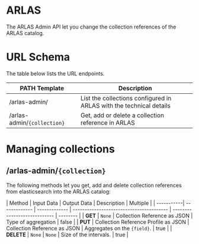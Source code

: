 # ARLAS

The ARLAS Admin API let you change the collection references of the ARLAS catalog.

# URL Schema
The table below lists the URL endpoints.

| PATH Template                            | Description                              |
| ---------------------------------------- | ---------------------------------------- |
| /arlas-admin/                 | List  the collections configured in ARLAS with the technical details |
| /arlas-admin/`{collection}`   | Get, add or delete a collection reference in ARLAS |

# Managing collections

## /arlas-admin/`{collection}`

The following methods let you get, add and delete collection references from elasticsearch into the ARLAS catalog:

| Method     | Input Data | Output Data | Description                  | Multiple |
| -----------| ------------- | ------------- | ---------------------------------------- | ---------------------------- | -------- |
| **GET**    | `None` | Collection Reference as JSON |  Type of aggregation          | false    |
| **PUT**    | Collection Reference Profile as JSON | Collection Reference as JSON |  Aggregates on the `{field}`. | true     |
| **DELETE** | `None` | `None` | Size of the intervals.       | true     |
